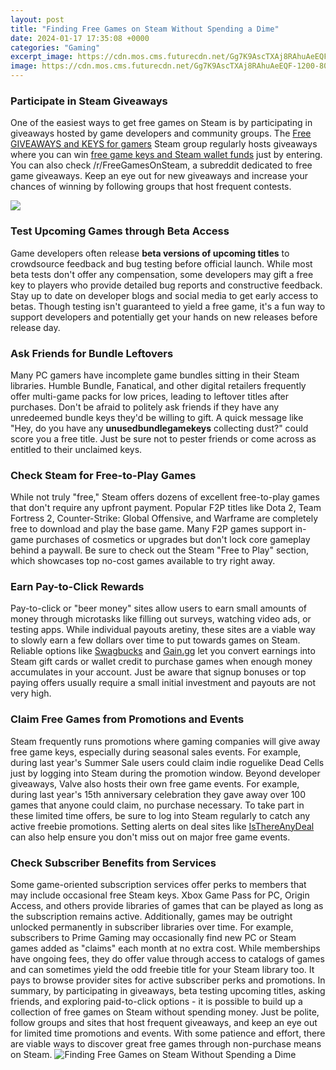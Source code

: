 ```yaml
---
layout: post
title: "Finding Free Games on Steam Without Spending a Dime"
date: 2024-01-17 17:35:08 +0000
categories: "Gaming"
excerpt_image: https://cdn.mos.cms.futurecdn.net/Gg7K9AscTXAj8RAhuAeEQF-1200-80.png
image: https://cdn.mos.cms.futurecdn.net/Gg7K9AscTXAj8RAhuAeEQF-1200-80.png
---
```


### Participate in Steam Giveaways
One of the easiest ways to get free games on Steam is by participating in giveaways hosted by game developers and community groups. The [Free GIVEAWAYS and KEYS for gamers](http://steamcommunity.com/groups/freegiveawaysandkeysforgamers) Steam group regularly hosts giveaways where you can win [free game keys and Steam wallet funds](https://store.fi.io.vn/funny-boxer-dog-lover-47-boxer-dog) just by entering. You can also check /r/FreeGamesOnSteam, a subreddit dedicated to free game giveaways. Keep an eye out for new giveaways and increase your chances of winning by following groups that host frequent contests.

![](https://www.windowscentral.com/sites/wpcentral.com/files/styles/larger_wm_brw/public/field/image/2017/08/free-games-steam.jpg)
### Test Upcoming Games through Beta Access 
Game developers often release **beta versions of upcoming titles** to crowdsource feedback and bug testing before official launch. While most beta tests don't offer any compensation, some developers may gift a free key to players who provide detailed bug reports and constructive feedback. Stay up to date on developer blogs and social media to get early access to betas. Though testing isn't guaranteed to yield a free game, it's a fun way to support developers and potentially get your hands on new releases before release day.
### Ask Friends for Bundle Leftovers
Many PC gamers have incomplete game bundles sitting in their Steam libraries. Humble Bundle, Fanatical, and other digital retailers frequently offer multi-game packs for low prices, leading to leftover titles after purchases. Don't be afraid to politely ask friends if they have any unredeemed bundle keys they'd be willing to gift. A quick message like "Hey, do you have any **unusedbundlegamekeys** collecting dust?" could score you a free title. Just be sure not to pester friends or come across as entitled to their unclaimed keys.
### Check Steam for Free-to-Play Games  
While not truly "free," Steam offers dozens of excellent free-to-play games that don't require any upfront payment. Popular F2P titles like Dota 2, Team Fortress 2, Counter-Strike: Global Offensive, and Warframe are completely free to download and play the base game. Many F2P games support in-game purchases of cosmetics or upgrades but don't lock core gameplay behind a paywall. Be sure to check out the Steam "Free to Play" section, which showcases top no-cost games available to try right away.
### Earn Pay-to-Click Rewards
Pay-to-click or "beer money" sites allow users to earn small amounts of money through microtasks like filling out surveys, watching video ads, or testing apps. While individual payouts aretiny, these sites are a viable way to slowly earn a few dollars over time to put towards games on Steam. Reliable options like [Swagbucks](https://www.swagbucks.com/p/register?rb=71843437) and [Gain.gg](https://gain.gg/r/JASONJ4525) let you convert earnings into Steam gift cards or wallet credit to purchase games when enough money accumulates in your account. Just be aware that signup bonuses or top paying offers usually require a small initial investment and payouts are not very high.
### Claim Free Games from Promotions and Events
Steam frequently runs promotions where gaming companies will give away free game keys, especially during seasonal sales events. For example, during last year's Summer Sale users could claim indie roguelike Dead Cells just by logging into Steam during the promotion window. Beyond developer giveaways, Valve also hosts their own free game events. For example, during last year's 15th anniversary celebration they gave away over 100 games that anyone could claim, no purchase necessary. To take part in these limited time offers, be sure to log into Steam regularly to catch any active freebie promotions. Setting alerts on deal sites like [IsThereAnyDeal](https://isthereanydeal.com/) can also help ensure you don't miss out on major free game events.
### Check Subscriber Benefits from Services
Some game-oriented subscription services offer perks to members that may include occasional free Steam keys. Xbox Game Pass for PC, Origin Access, and others provide libraries of games that can be played as long as the subscription remains active. Additionally, games may be outright unlocked permanently in subscriber libraries over time. For example, subscribers to Prime Gaming may occasionally find new PC or Steam games added as "claims" each month at no extra cost. While memberships have ongoing fees, they do offer value through access to catalogs of games and can sometimes yield the odd freebie title for your Steam library too. It pays to browse provider sites for active subscriber perks and promotions.
In summary, by participating in giveaways, beta testing upcoming titles, asking friends, and exploring paid-to-click options - it is possible to build up a collection of free games on Steam without spending money. Just be polite, follow groups and sites that host frequent giveaways, and keep an eye out for limited time promotions and events. With some patience and effort, there are viable ways to discover great free games through non-purchase means on Steam.
![Finding Free Games on Steam Without Spending a Dime](https://cdn.mos.cms.futurecdn.net/Gg7K9AscTXAj8RAhuAeEQF-1200-80.png)